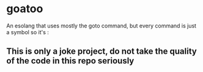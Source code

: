 # goatoo
 An esolang that uses mostly the goto command, but every command is just a symbol so it's :

## This is only a joke project, do not take the quality of the code in this repo seriously
